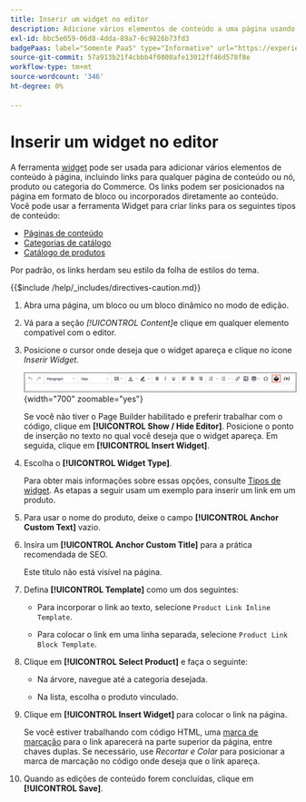 ```yaml
---
title: Inserir um widget no editor
description: Adicione vários elementos de conteúdo a uma página usando a ferramenta widget no editor do WYSIWYG.
exl-id: bbc5e059-06d8-4dda-89a7-6c9826b73fd3
badgePaas: label="Somente PaaS" type="Informative" url="https://experienceleague.adobe.com/en/docs/commerce/user-guides/product-solutions" tooltip="Aplica-se somente a projetos do Adobe Commerce na nuvem (infraestrutura do PaaS gerenciada pela Adobe) e a projetos locais."
source-git-commit: 57a913b21f4cbbb4f0800afe13012ff46d578f8e
workflow-type: tm+mt
source-wordcount: '346'
ht-degree: 0%

---
```


# Inserir um widget no editor

A ferramenta [widget](widget-create.md) pode ser usada para adicionar vários elementos de conteúdo à página, incluindo links para qualquer página de conteúdo ou nó, produto ou categoria do Commerce. Os links podem ser posicionados na página em formato de bloco ou incorporados diretamente ao conteúdo. Você pode usar a ferramenta Widget para criar links para os seguintes tipos de conteúdo:

- [Páginas de conteúdo](pages.md)
- [Categorias de catálogo](../catalog/categories.md)
- [Catálogo de produtos](../catalog/product-create.md)

Por padrão, os links herdam seu estilo da folha de estilos do tema.

{{$include /help/_includes/directives-caution.md}}

1. Abra uma página, um bloco ou um bloco dinâmico no modo de edição.

1. Vá para a seção _[!UICONTROL Content]_&#x200B;e clique em qualquer elemento compatível com o editor.

1. Posicione o cursor onde deseja que o widget apareça e clique no ícone _Inserir Widget_.

   ![Barra de ferramentas do editor - Inserir widget](./assets/editor-toolbar-widget-button.png){width="700" zoomable="yes"}

   Se você não tiver o Page Builder habilitado e preferir trabalhar com o código, clique em **[!UICONTROL Show / Hide Editor]**. Posicione o ponto de inserção no texto no qual você deseja que o widget apareça. Em seguida, clique em **[!UICONTROL Insert Widget]**.

1. Escolha o **[!UICONTROL Widget Type]**.

   Para obter mais informações sobre essas opções, consulte [Tipos de widget](widgets.md#widget-types). As etapas a seguir usam um exemplo para inserir um link em um produto.

1. Para usar o nome do produto, deixe o campo **[!UICONTROL Anchor Custom Text]** vazio.

1. Insira um **[!UICONTROL Anchor Custom Title]** para a prática recomendada de SEO.

   Este título não está visível na página.

1. Defina **[!UICONTROL Template]** como um dos seguintes:

   - Para incorporar o link ao texto, selecione `Product Link Inline Template`.

   - Para colocar o link em uma linha separada, selecione `Product Link Block Template`.

1. Clique em **[!UICONTROL Select Product]** e faça o seguinte:

   - Na árvore, navegue até a categoria desejada.

   - Na lista, escolha o produto vinculado.

1. Clique em **[!UICONTROL Insert Widget]** para colocar o link na página.

   Se você estiver trabalhando com código HTML, uma [marca de marcação](../systems/markup-tags.md) para o link aparecerá na parte superior da página, entre chaves duplas. Se necessário, use _Recortar e Colar_ para posicionar a marca de marcação no código onde deseja que o link apareça.

1. Quando as edições de conteúdo forem concluídas, clique em **[!UICONTROL Save]**.
